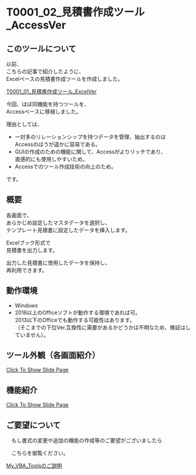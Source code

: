 
# T0001_02_見積書作成ツール_AccessVer





<!-- START doctoc -->
<!-- END doctoc -->






## このツールについて

以前、  
こちらの記事で紹介したように、  
Excelベースの見積書作成ツールを作成しました。  

[T0001_01_見積書作成ツール_ExcelVer](https://github.com/dede-20191130/My_VBA_Tools/tree/master/T0001_01_%E8%A6%8B%E7%A9%8D%E6%9B%B8%E4%BD%9C%E6%88%90%E3%83%84%E3%83%BC%E3%83%AB_ExcelVer)

今回、ほぼ同機能を持つツールを、  
Accessベースに移植しました。

理由としては、  
- 一対多のリレーションシップを持つデータを管理、抽出するのは  
Accessのほうが遥かに容易である。
- GUIの作成のための機能に関して、Accessがよりリッチであり、  
直感的にも使用しやすいため。
- Accessでのツール作成技術の向上のため。

です。

## 概要

各画面で、  
あらかじめ設定したマスタデータを選択し、  
テンプレート見積書に設定したデータを挿入します。  

Excelブック形式で  
見積書を出力します。

出力した見積書に使用したデータを保持し、  
再利用できます。


## 動作環境
- Windows
- 2016以上のOfficeソフトが動作する環境であれば可。  
2013以下のOfficeでも動作する可能性はあります。  
（そこまでの下位Ver.互換性に需要があるかどうかは不明なため、検証はしていません）。

## ツール外観（各画面紹介）

[Click To Show Slide Page](https://dede-20191130.github.io/learnerBlog/posts/2021/03/17/create-estm-accessver-tool-screen/#1)

## 機能紹介

[Click To Show Slide Page](https://dede-20191130.github.io/learnerBlog/posts/2021/03/24/create-estm-accessver-tool-faculty/#1)

## ご要望について

　もし書式の変更や追加の機能の作成等のご要望がございましたら

　こちらを御覧ください。



[My_VBA_Toolsのご説明](https://github.com/dede-20191130/My_VBA_Tools#%E4%BB%95%E4%BA%8B%E3%81%AE%E3%81%94%E4%BE%9D%E9%A0%BC)

